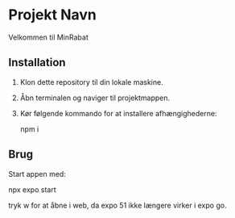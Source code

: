 # Projekt Navn

Velkommen til MinRabat

## Installation

1. Klon dette repository til din lokale maskine.
2. Åbn terminalen og naviger til projektmappen.
3. Kør følgende kommando for at installere afhængighederne:


    npm i

## Brug

Start appen med:

npx expo start

tryk w for at åbne i web, da expo 51 ikke længere virker i expo go.